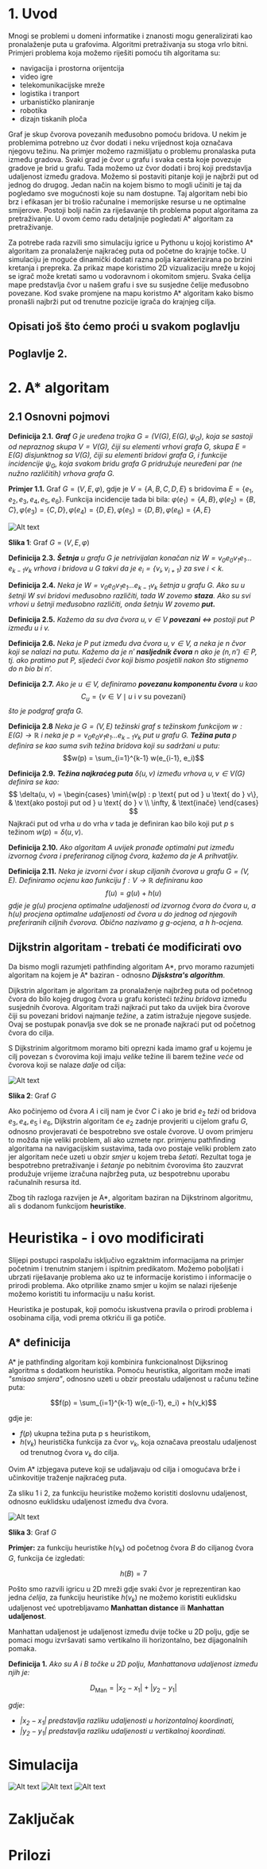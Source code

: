 # 1. Uvod
Mnogi se problemi u domeni informatike i znanosti mogu generalizirati kao pronalaženje puta u grafovima.
Algoritmi pretraživanja su stoga vrlo bitni.
Primjeri problema koja možemo riješiti pomoću tih algoritama su:
 - navigacija i prostorna orijentcija
 - video igre
 - telekomunikacijske mreže
 - logistika i tranport
 - urbanističko planiranje
 - robotika
 - dizajn tiskanih ploča

 
Graf je skup čvorova povezanih međusobno pomoću bridova. 
U nekim je problemima potrebno uz čvor dodati i neku vrijednost koja označava njegovu težinu. Na primjer možemo razmišljatu o problemu pronalaska puta između gradova. Svaki grad je čvor u grafu i svaka cesta koje povezuje gradove je brid u grafu. Tada možemo uz čvor dodati i broj koji predstavlja udaljenost između gradova. Možemo si postaviti pitanje koji je najbrži put od jednog do drugog. Jedan način na kojem bismo to mogli učiniti je taj da pogledamo sve mogućnosti koje su nam dostupne. Taj algoritam nebi bio brz i efikasan jer bi trošio računalne i memorijske resurse u ne optimalne smijerove. Postoji bolji način za riješavanje tih problema poput algoritama za pretraživanje. U ovom ćemo radu detaljnije pogledati A* algoritam za pretraživanje.

Za potrebe rada razvili smo simulaciju igrice u Pythonu u kojoj koristimo A* algoritam za pronalaženje najkraćeg puta od početne do krajnje točke. U simulaciju je moguće dinamički dodati razna polja karakterizirana po brzini kretanja i prepreka. Za prikaz mape koristimo 2D vizualizaciju mreže u kojoj se igrač može kretati samo u vodoravnom i okomitom smjeru. Svaka ćelija mape predstavlja čvor u našem grafu i sve su susjedne čelije međusobno povezane.
Kod svake promjene na mapu koristmo A* algoritam kako bismo pronašli najbrži put od trenutne pozicije igrača do krajnjeg cilja.

## Opisati još što ćemo proći u svakom poglavlju
## Poglavlje 2.
# 2. A* algoritam

## 2.1 Osnovni pojmovi

**Definicija 2.1.** ***Graf*** *$G$ je uređena trojka $G = (V(G), E(G), \psi_G)$, koja se sastoji od nepraznog skupa $V = V(G)$, čiji su elementi vrhovi grafa $G$, skupa $E = E(G)$ disjunktnog sa $V(G)$, čiji su elementi bridovi grafa $G$, i funkcije incidencije $\psi_G$, koja svakom bridu grafa $G$ pridružuje neuređeni par (ne nužno različitih) vrhova grafa $G$.*

**Primjer 1.1.** Graf $G = (V, E, \varphi)$, gdje je $V = \{A, B, C, D, E\}$ s bridovima $E = \{e_1, e_2, e_3, e_4, e_5, e_6\}$. Funkcija incidencije tada bi bila:
$\varphi(e_1) = \{A, B\}, \varphi(e_2) = \{B, C\}, \varphi(e_3) = \{C, D\},  \varphi(e_4) = \{D, E\}, \varphi(e_5) = \{D, B\}, \varphi(e_6) = \{A, E\}$

![Alt text](images/graf.png)

**Slika 1**: Graf $G = (V, E, \varphi)$

**Definicija 2.3.** ***Šetnja*** *u grafu $G$ je netrivijalan konačan niz $W = v_0 e_0 v_1 e_1 \dots e_{k-1} v_k$ vrhova i bridova u $G$ takvi da je $e_i = \{v_i, v_{i+1}\}$ za sve $i < k$.*

**Definicija 2.4.** *Neka je $W = v_0 e_0 v_1 e_1 \dots e_{k-1} v_k$ šetnja u grafu $G$. Ako su u šetnji $W$ svi bridovi međusobno različiti, tada $W$ zovemo **staza**. Ako su svi vrhovi u šetnji međusobno različiti, onda šetnju $W$ zovemo **put.***

**Definicija 2.5.** *Kažemo da su dva čvora $u, v \in V$ **povezani** $\Leftrightarrow$ postoji put $P$ između $u$ i $v$.*

**Definicija 2.6.** *Neka je $P$ put između dva čvora $u, v \in V$, a neka je $n$ čvor koji se nalazi na putu. Kažemo da je $n'$ **nasljednik čvora** $n$ ako je $(n, n') \in P$, tj. ako pratimo put $P$, sljedeći čvor koji bismo posjetili nakon što stignemo do $n$ bio bi $n'$.*

**Definicija 2.7.** *Ako je $u \in V$, definiramo **povezanu komponentu čvora** $u$ kao*
$$C_u = \{v \in V \mid u \text{ i } v \text{ su povezani}\}$$
*što je podgraf grafa $G$.*

**Definicija 2.8** *Neka je $G = (V, E)$ težinski graf s težinskom funkcijom $w : E(G) \to \mathbb{R}$ i neka je $p = v_0 e_0 v_1 e_1 \dots e_{k-1} v_k$ put u grafu $G$. **Težina puta** $p$ definira se kao suma svih težina bridova koji su sadržani u putu:*
$$w(p) = \sum_{i=1}^{k-1} w(e_{i-1}, e_i)$$

**Definicija 2.9.** ***Težina najkraćeg puta** $\delta(u, v)$ između vrhova $u, v \in V(G)$ definira se kao:*
$$
\delta(u, v) =
\begin{cases}
\min\{w(p) : p \text{ put od } u \text{ do } v\}, & \text{ako postoji put od } u \text{ do } v \\
\infty, & \text{inače}
\end{cases}
$$
Najkraći put od vrha $u$ do vrha $v$ tada je definiran kao bilo koji put $p$ s težinom $w(p) = \delta(u, v)$.


**Definicija 2.10.** *Ako algoritam $A$ uvijek pronađe optimalni put između izvornog čvora i preferiranog ciljnog čvora, kažemo da je $A$ prihvatljiv.*

**Definicija 2.11.** *Neka je izvorni čvor i skup ciljanih čvorova u grafu $G = (V, E)$. Definiramo ocjenu kao funkciju $f : V \to \mathbb{R}$ definiranu kao*
$$f(u) = g(u) + h(u)$$
*gdje je $g(u)$ procjena optimalne udaljenosti od izvornog čvora do čvora $u$, a $h(u)$ procjena optimalne udaljenosti od čvora $u$ do jednog od njegovih preferiranih ciljnih čvorova. Obično nazivamo $g$ g-ocjena, a $h$ h-ocjena.*

## Dijkstrin algoritam - trebati će modificirati ovo

Da bismo mogli razumjeti pathfinding algoritam A*, prvo moramo razumjeti algoritam na kojem je A* baziran - odnosno ***Dijskstra's algorithm***.

Dijkstrin algoritam je algoritam za pronalaženje najbržeg puta od početnog čvora do bilo kojeg drugog čvora u grafu koristeći *težinu bridova* između susjednih čvorova. Algoritam traži najkraći put tako da uvijek bira čvorove čiji su povezani bridovi najmanje *težine*, a zatim istražuje njegove susjede. Ovaj se postupak ponavlja sve dok se ne pronađe najkraći put od početnog čvora do cilja. 

S Dijkstrinim algoritmom moramo biti oprezni kada imamo graf u kojemu je cilj povezan s čvorovima koji imaju *velike* težine ili barem težine *veće* od čvorova koji se nalaze *dalje* od cilja: 


![Alt text](images/dijkstra_graf.png)

**Slika 2**: Graf $G$

Ako počinjemo od čvora $A$ i cilj nam je čvor $C$ i ako je brid $e_2$ *teži* od bridova $e_3,e_4,e_5$ i $e_6$, Dijkstrin algoritam će $e_2$ zadnje provjeriti u cijelom grafu $G$, odnosno provjeravati će bespotrebno sve ostale čvorove. U ovom primjeru to možda nije veliki problem, ali ako uzmete npr. primjenu pathfinding algoritama na navigacijskim sustavima, tada ovo postaje veliki problem zato jer algoritam neće uzeti u obzir *smjer* u kojem treba *šetati*. Rezultat toga je bespotrebno pretraživanje i *šetanje* po nebitnim čvorovima što zauzvrat produžuje vrijeme izračuna najbržeg puta, uz bespotrebnu uporabu računalnih resursa itd.

Zbog tih razloga razvijen je A*, algoritam baziran na Dijkstrinom algoritmu, ali s dodanom funkcijom **heuristike**.

# Heuristika - i ovo modificirati
Slijepi postupci raspolažu isključivo egzaktnim informacijama na primjer početnim i trenutnim stanjem i ispitnim predikatom. Možemo poboljšati i ubrzati riješavanje problema ako uz te informacije koristimo i informacije o prirodi problema. Ako otprilike znamo smjer u kojim se nalazi riješenje možemo koristiti tu informaciju u našu korist.

Heuristika je postupak, koji pomoću iskustvena pravila o prirodi problema i osobinama cilja, vodi prema otkriću ili ga potiče.

## A* definicija

A* je pathfinding algoritam koji kombinira funkcionalnost Dijksrinog algoritma s dodatkom heuristika. Pomoću heuristika, algoritam može imati *"smisao smjera"*, odnosno uzeti u obzir preostalu udaljenost u računu težine puta:

$$f(p) = \sum_{i=1}^{k-1} w(e_{i-1}, e_i) + h(v_k)$$

gdje je:

- $f(p)$ ukupna težina puta p s heuristikom,
- $h(v_k)$ heuristička funkcija za čvor $v_k$, koja označava preostalu udaljenost od trenutnog čvora $v_k$ do cilja.

Ovim A* izbjegava puteve koji se udaljavaju od cilja i omogućava brže i učinkovitije traženje najkraćeg puta.

Za sliku 1 i 2, za funkciju heuristike možemo koristiti doslovnu udaljenost, odnosno euklidsku udaljenost između dva čvora.

![Alt text](images/astarudalj.png)

**Slika 3**: Graf $G$

**Primjer:** za funkciju heuristike $h(v_k)$ od početnog čvora $B$ do ciljanog čvora $G$, funkcija će izgledati:

$$h(B)=7$$

Pošto smo razvili igricu u 2D mreži gdje svaki čvor je reprezentiran kao jedna *ćelija*, za funkciju heuristike $h(v_k)$ ne možemo koristiti euklidsku udaljenost već upotrebljavamo **Manhattan distance** ili **Manhattan udaljenost**.

Manhattan udaljenost je udaljenost između dvije točke u 2D polju, gdje se pomaci mogu izvršavati samo vertikalno ili horizontalno, bez dijagonalnih pomaka.

**Definicija 1.** *Ako su $A$ i $B$ točke u 2D polju, Manhattanova udaljenost između njih je:*

$$D_{\text{Man}} = \left| x_2 - x_1 \right| + \left| y_2 - y_1 \right|$$

*gdje*:

- *$\left| x_2 - x_1 \right|$ predstavlja razliku udaljenosti u horizontalnoj koordinati,*
- *$\left| y_2 - y_1 \right|$ predstavlja razliku udaljenosti u vertikalnoj koordinati.*

# Simulacija

![Alt text](images/pyemptyfield.png)
![Alt text](images/pyplayerandgoal.png)
![Alt text](images/pyrandomfield.png)

# Zaključak
# Prilozi


